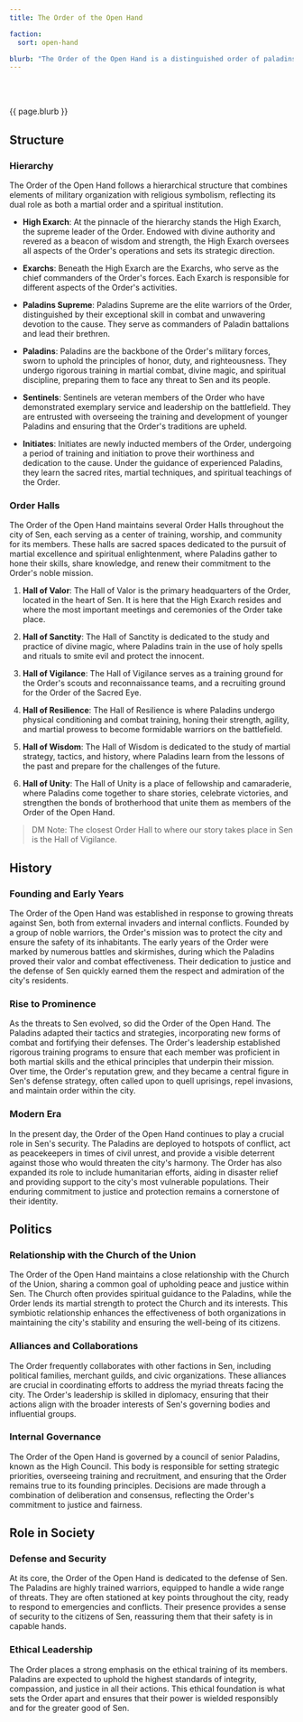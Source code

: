 ```yaml
---
title: The Order of the Open Hand

faction: 
  sort: open-hand

blurb: "The Order of the Open Hand is a distinguished order of paladins dedicated to the defense of the city of Sen and the protection of its citizens. Renowned for their exceptional combat prowess and unwavering commitment to justice, the Order serves as both a military force and a guardian of peace within the city. Their members are trained in the arts of war and equipped with weapons infused with divine power, standing as a formidable bulwark against both external and internal threats. The Order often collaborates with other factions to uphold the stability and security of Sen."
---
```


<h1 id="overview" style="visibility: hidden; margin: 0px; padding: 0px;">Overview</h1>

{{ page.blurb }}

<!--more-->

## Structure

### Hierarchy
The Order of the Open Hand follows a hierarchical structure that combines elements of military organization with religious symbolism, reflecting its dual role as both a martial order and a spiritual institution.

- **High Exarch**: At the pinnacle of the hierarchy stands the High Exarch, the supreme leader of the Order. Endowed with divine authority and revered as a beacon of wisdom and strength, the High Exarch oversees all aspects of the Order's operations and sets its strategic direction.

- **Exarchs**: Beneath the High Exarch are the Exarchs, who serve as the chief commanders of the Order's forces. Each Exarch is responsible for different aspects of the Order's activities.

- **Paladins Supreme**: Paladins Supreme are the elite warriors of the Order, distinguished by their exceptional skill in combat and unwavering devotion to the cause. They serve as commanders of Paladin battalions and lead their brethren.

- **Paladins**: Paladins are the backbone of the Order's military forces, sworn to uphold the principles of honor, duty, and righteousness. They undergo rigorous training in martial combat, divine magic, and spiritual discipline, preparing them to face any threat to Sen and its people.

- **Sentinels**: Sentinels are veteran members of the Order who have demonstrated exemplary service and leadership on the battlefield. They are entrusted with overseeing the training and development of younger Paladins and ensuring that the Order's traditions are upheld.

- **Initiates**: Initiates are newly inducted members of the Order, undergoing a period of training and initiation to prove their worthiness and dedication to the cause. Under the guidance of experienced Paladins, they learn the sacred rites, martial techniques, and spiritual teachings of the Order.

### Order Halls
The Order of the Open Hand maintains several Order Halls throughout the city of Sen, each serving as a center of training, worship, and community for its members. These halls are sacred spaces dedicated to the pursuit of martial excellence and spiritual enlightenment, where Paladins gather to hone their skills, share knowledge, and renew their commitment to the Order's noble mission.

1. **Hall of Valor**: The Hall of Valor is the primary headquarters of the Order, located in the heart of Sen. It is here that the High Exarch resides and where the most important meetings and ceremonies of the Order take place.

2. **Hall of Sanctity**: The Hall of Sanctity is dedicated to the study and practice of divine magic, where Paladins train in the use of holy spells and rituals to smite evil and protect the innocent.

3. **Hall of Vigilance**: The Hall of Vigilance serves as a training ground for the Order's scouts and reconnaissance teams, and a recruiting ground for the Order of the Sacred Eye.

4. **Hall of Resilience**: The Hall of Resilience is where Paladins undergo physical conditioning and combat training, honing their strength, agility, and martial prowess to become formidable warriors on the battlefield.

5. **Hall of Wisdom**: The Hall of Wisdom is dedicated to the study of martial strategy, tactics, and history, where Paladins learn from the lessons of the past and prepare for the challenges of the future.

6. **Hall of Unity**: The Hall of Unity is a place of fellowship and camaraderie, where Paladins come together to share stories, celebrate victories, and strengthen the bonds of brotherhood that unite them as members of the Order of the Open Hand.

> DM Note: The closest Order Hall to where our story takes place in Sen is the Hall of Vigilance. 

## History

### Founding and Early Years
The Order of the Open Hand was established in response to growing threats against Sen, both from external invaders and internal conflicts. Founded by a group of noble warriors, the Order's mission was to protect the city and ensure the safety of its inhabitants. The early years of the Order were marked by numerous battles and skirmishes, during which the Paladins proved their valor and combat effectiveness. Their dedication to justice and the defense of Sen quickly earned them the respect and admiration of the city's residents.

### Rise to Prominence
As the threats to Sen evolved, so did the Order of the Open Hand. The Paladins adapted their tactics and strategies, incorporating new forms of combat and fortifying their defenses. The Order's leadership established rigorous training programs to ensure that each member was proficient in both martial skills and the ethical principles that underpin their mission. Over time, the Order's reputation grew, and they became a central figure in Sen's defense strategy, often called upon to quell uprisings, repel invasions, and maintain order within the city.

### Modern Era
In the present day, the Order of the Open Hand continues to play a crucial role in Sen's security. The Paladins are deployed to hotspots of conflict, act as peacekeepers in times of civil unrest, and provide a visible deterrent against those who would threaten the city's harmony. The Order has also expanded its role to include humanitarian efforts, aiding in disaster relief and providing support to the city's most vulnerable populations. Their enduring commitment to justice and protection remains a cornerstone of their identity.

## Politics
### Relationship with the Church of the Union
The Order of the Open Hand maintains a close relationship with the Church of the Union, sharing a common goal of upholding peace and justice within Sen. The Church often provides spiritual guidance to the Paladins, while the Order lends its martial strength to protect the Church and its interests. This symbiotic relationship enhances the effectiveness of both organizations in maintaining the city's stability and ensuring the well-being of its citizens.

### Alliances and Collaborations
The Order frequently collaborates with other factions in Sen, including political families, merchant guilds, and civic organizations. These alliances are crucial in coordinating efforts to address the myriad threats facing the city. The Order's leadership is skilled in diplomacy, ensuring that their actions align with the broader interests of Sen's governing bodies and influential groups.

### Internal Governance
The Order of the Open Hand is governed by a council of senior Paladins, known as the High Council. This body is responsible for setting strategic priorities, overseeing training and recruitment, and ensuring that the Order remains true to its founding principles. Decisions are made through a combination of deliberation and consensus, reflecting the Order's commitment to justice and fairness.

## Role in Society
### Defense and Security
At its core, the Order of the Open Hand is dedicated to the defense of Sen. The Paladins are highly trained warriors, equipped to handle a wide range of threats. They are often stationed at key points throughout the city, ready to respond to emergencies and conflicts. Their presence provides a sense of security to the citizens of Sen, reassuring them that their safety is in capable hands.

### Ethical Leadership
The Order places a strong emphasis on the ethical training of its members. Paladins are expected to uphold the highest standards of integrity, compassion, and justice in all their actions. This ethical foundation is what sets the Order apart and ensures that their power is wielded responsibly and for the greater good of Sen.